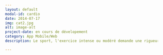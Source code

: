 ```yaml
---
layout: default
modal-id: cardio
date: 2014-07-17
img: cat2.jpg
alt: image-alt
project-date: en cours de dévelopement
category: App Mobile/Web
description: Le sport, l'exercice intense ou modéré demande une rigueur soutenu pour relever vos performances réellements quantifiables. Parfois vous avez un ou plusieurs supports pratiques quand ils ne sont pas périssables et faire des corrélations sont difficiles car souvent sur des supports propriétaires. Le physique fait souvent office de résultat. Nous pensons qu'il y a quelque chose qui peut changer dans la manière d'utiliser et d'appréhender l'éffort physique.

---
```

